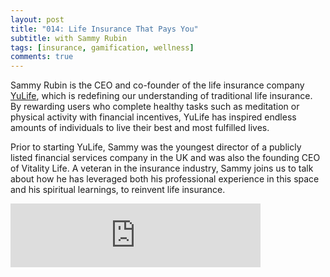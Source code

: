 ```yaml
---
layout: post
title: "014: Life Insurance That Pays You"
subtitle: with Sammy Rubin
tags: [insurance, gamification, wellness]
comments: true
---
```


Sammy Rubin is the CEO and co-founder of the life insurance company [YuLife](https://www.yulife.com/), which is redefining our understanding of traditional life insurance. By rewarding users who complete healthy tasks such as meditation or physical activity with financial incentives, YuLife has inspired endless amounts of individuals to live their best and most fulfilled lives.

Prior to starting YuLife, Sammy was the youngest director of a publicly listed financial services company in the UK and was also the founding CEO of Vitality Life. A veteran in the insurance industry, Sammy joins us to talk about how he has leveraged both his professional experience in this space and his spiritual learnings, to reinvent life insurance.

<iframe src="https://anchor.fm/herethefuture/embed/episodes/014-Life-Insurance-That-Pays-You---Sammy-Rubin-ep396o" height="102px" width="400px" frameborder="0" scrolling="no"></iframe>